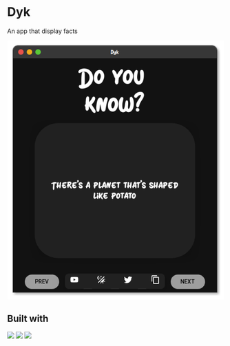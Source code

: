 # Dyk
An app that display facts

[<img src="images/dyk.png">]()

## Built with
[<img src="https://img.shields.io/badge/python-red.svg?logo=LOGO">]()
[<img src="https://img.shields.io/badge/kivymd-blue.svg?logo=LOGO">]()
[<img src="https://img.shields.io/badge/kv-lang.svg?logo=LOGO">]()
